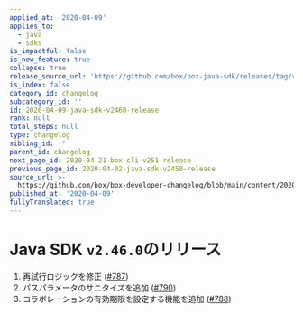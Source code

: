 ```yaml
---
applied_at: '2020-04-09'
applies_to:
  - java
  - sdks
is_impactful: false
is_new_feature: true
collapse: true
release_source_url: 'https://github.com/box/box-java-sdk/releases/tag/v2.46.0'
is_index: false
category_id: changelog
subcategory_id: ''
id: 2020-04-09-java-sdk-v2460-release
rank: null
total_steps: null
type: changelog
sibling_id: ''
parent_id: changelog
next_page_id: 2020-04-21-box-cli-v251-release
previous_page_id: 2020-04-02-java-sdk-v2450-release
source_url: >-
  https://github.com/box/box-developer-changelog/blob/main/content/2020/04-09-java-sdk-v2460-release.md
published_at: '2020-04-09'
fullyTranslated: true
---
```

# Java SDK `v2.46.0`のリリース

1. 再試行ロジックを修正 ([#787](https://github.com/box/box-java-sdk/pull/787))
2. パスパラメータのサニタイズを追加 ([#790](https://github.com/box/box-java-sdk/pull/790))
3. コラボレーションの有効期限を設定する機能を追加 ([#788](https://github.com/box/box-java-sdk/pull/788))
